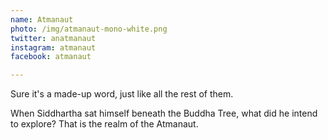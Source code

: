 ```yaml
---
name: Atmanaut
photo: /img/atmanaut-mono-white.png
twitter: anatmanaut
instagram: atmanaut
facebook: atmanaut

---
```


Sure it's a made-up word, just like all the rest of them.

When Siddhartha sat himself beneath the Buddha Tree, what did he intend to explore? That is the realm of the Atmanaut.

